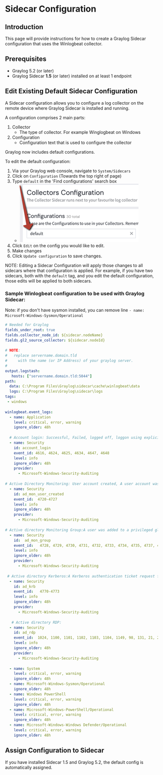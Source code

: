 # Sidecar Configuration

## Introduction

This page will provide instructions for how to create a Graylog Sidecar configuration that uses the Winlogbeat collector.

## Prerequisites

* Graylog 5.2 (or later)
* Graylog Sidecar **1.5** (or later) installed on at least 1 endpoint

## Edit Existing Default Sidecar Configuration

A Sidecar configuration allows you to configure a log collector on the remote device where Graylog Sidecar is installed and running.

A configuration comprises 2 main parts:

1. Collector
    * The type of collector. For example Winglogbeat on Windows
2. Configuration
    * Configuration text that is used to configure the collector

Graylog now includes default configurations.

To edit the default configuration:

1. Via your Graylog web console, navigate to `System/Sidecars`
2. Click on `Configuration` (Towards the top right of page)
3. Type `default` in the 'Find configurations' search box
    * ![image](img/graylog-sidecar-config-search-default.png)
4. Click `Edit` on the config you would like to edit.
5. Make changes
6. Click `Update configuration` to save changes.

NOTE: Editing a Sidecar Configuration will apply those changes to all sidecars where that configuration is applied. For example, if you have two sidecars, both with the `default` tag, and you edit the default configuration, those edits will be applied to both sidecars.

### Sample Winlogbeat configuration to be used with Graylog Sidecar:

Note: if you don't have sysmon installed, you can remove line `- name: Microsoft-Windows-Sysmon/Operational`

```yaml
# Needed for Graylog
fields_under_root: true
fields.collector_node_id: ${sidecar.nodeName}
fields.gl2_source_collector: ${sidecar.nodeId}

# NOTE:
#   replace servername.domain.tld
#     with the name (or IP Address) of your graylog server.
# 
output.logstash:
   hosts: ["servername.domain.tld:5044"]
path:
  data: C:\Program Files\Graylog\sidecar\cache\winlogbeat\data
  logs: C:\Program Files\Graylog\sidecar\logs
tags:
 - windows

winlogbeat.event_logs:
  - name: Application
    level: critical, error, warning
    ignore_older: 48h

  # Account login: Successful, Failed, logged off, loggon using explicit credentials
  - name: Security
    id: account_login
    event_id: 4616, 4624, 4625, 4634, 4647, 4648
    level: info
    ignore_older: 48h
    provider:
      - Microsoft-Windows-Security-Auditing

# Active Directory Monitoring: User account created, A user account was enabled, An attempt was made to change the password of an account, A user account was disabled,A user account was changed, A user account was locked out,A user account was unlocked
  - name: Security
    id: ad_mon_user_created
    event_id:  4720-4727
    level: info
    ignore_older: 48h
    provider:
      - Microsoft-Windows-Security-Auditing

# Active directory Monitoring Group:A user was added to a privileged global group, A user was added to a privileged local group, A user was added to a privileged universal group, A privileged local group was modified, A privileged global group was modified, A privileged universal group was modified
  - name: Security
    id:  ad_mon_group
    event_id:   4728, 4729, 4730, 4731, 4732, 4733, 4734, 4735, 4737, 4738, 4740-4743, 4754-4758, 4764, 4767, 4769
    level: info
    ignore_older: 48h
    provider:
      - Microsoft-Windows-Security-Auditing

 # Active directory Kerberos:A Kerberos authentication ticket request failed
  - name: Security
    id: ad_krb
    event_id:   4770-4773
    level: info
    ignore_older: 48h
    provider:
      - Microsoft-Windows-Security-Auditing
   
   # Active directory RDP: 
  - name: Security
    id: ad_rdp
    event_id:  1024, 1100, 1101, 1102, 1103, 1104, 1149, 98, 131, 21, 22, 25 
    level: info
    ignore_older: 48h
    provider:
      - Microsoft-Windows-Security-Auditing

  - name: System
    level: critical, error, warning
    ignore_older: 48h
  - name: Microsoft-Windows-Sysmon/Operational
    ignore_older: 48h
  - name: Windows PowerShell
    level: critical, error, warning
    ignore_older: 48h
  - name: Microsoft-Windows-PowerShell/Operational
    level: critical, error, warning
    ignore_older: 48h
  - name: Microsoft-Windows-Windows Defender/Operational
    level: critical, error, warning
    ignore_older: 48h
```

## Assign Configuration to Sidecar

If you have installed Sidecar 1.5 and Graylog 5.2, the default config is automatically assigned.
